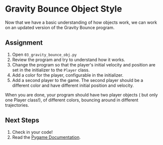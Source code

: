 # Gravity Bounce Object Style

Now that we have a basic understanding of how objects work, we can work on an
updated version of the Gravity Bounce program. 

## Assignment

1. Open `03_gravity_bounce_obj.py` 
2. Review the program and try to understand how it works.
3. Change the program so that the player's initial velocity and position are set
   in the initializer to the `Player` class.
4. Add a color for the player, configurable in the initializer.
5. Add a second player to the game. The second player should be a different
   color and have different initial position and velocity.

When you are done, your program should have two player objects ( but only one
Player class!), of different colors, bouncing around in different trajectories. 

## Next Steps

1. Check in your code!
2. Read the [Pygame Documentation](https://www.pygame.org/docs/index.html).